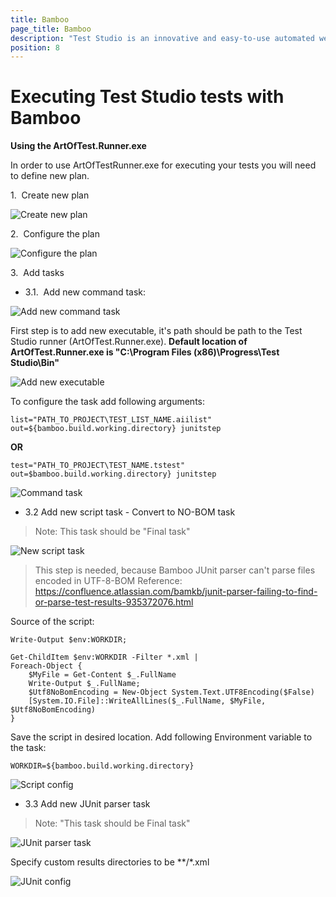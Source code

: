 ```yaml
---
title: Bamboo
page_title: Bamboo
description: "Test Studio is an innovative and easy-to-use automated web, WPF and load testing solution. Test Studio tests support essential technologies like ASP.NET AJAX, Silverlight, PHP and MVC. HTML5, Testing framework, functional testing, performance testing, load testing, exploratory testing, manual testing."
position: 8
---
```

# Executing Test Studio tests with Bamboo

**Using the ArtOfTest.Runner.exe**

In order to use ArtOfTestRunner.exe for executing your tests you will need to define new plan.

1.&nbsp; Create new plan

![Create new plan][1]

2.&nbsp; Configure the plan

![Configure the plan][2]

3.&nbsp; Add tasks

* 3.1.&nbsp; Add new command task:

![Add new command task][3]

First step is to add new executable, it's path should be path to the Test Studio runner (ArtOfTest.Runner.exe).  **Default location of ArtOfTest.Runner.exe is "C:\Program Files (x86)\Progress\Test Studio\Bin"**

![Add new executable][4]

To configure the task add following arguments:

```
list="PATH_TO_PROJECT\TEST_LIST_NAME.aiilist" out=${bamboo.build.working.directory} junitstep
```

**OR**

```
test="PATH_TO_PROJECT\TEST_NAME.tstest" out=$bamboo.build.working.directory} junitstep
```

![Command task][5]

* 3.2 Add new script task - Convert to NO-BOM task

> Note: This task should be "Final task"

![New script task][6]

>This step is needed, because Bamboo JUnit parser can't parse files encoded in UTF-8-BOM
>Reference: 
https://confluence.atlassian.com/bamkb/junit-parser-failing-to-find-or-parse-test-results-935372076.html

Source of the script:

```
Write-Output $env:WORKDIR;

Get-ChildItem $env:WORKDIR -Filter *.xml | 
Foreach-Object {
    $MyFile = Get-Content $_.FullName
    Write-Output $_.FullName;
    $Utf8NoBomEncoding = New-Object System.Text.UTF8Encoding($False)
    [System.IO.File]::WriteAllLines($_.FullName, $MyFile, $Utf8NoBomEncoding)
}
```


Save the script in desired location.
Add following Environment variable to the task:

```
WORKDIR=${bamboo.build.working.directory}
```

![Script config][7]

* 3.3 Add new JUnit parser task

>Note: "This task should be Final task"

![JUnit parser task][8]

Specify custom results directories to be **/*.xml

![JUnit config][9]

[1]: /img/advanced-topics/build-server/bamboo/Create_plan.png
[2]: /img/advanced-topics/build-server/bamboo/Configure_plan.png
[3]: /img/advanced-topics/build-server/bamboo/New_command_task.png
[4]: /img/advanced-topics/build-server/bamboo/Add_new_executable-TestStudio.png
[5]: /img/advanced-topics/build-server/bamboo/Runner_command_task.png
[6]: /img/advanced-topics/build-server/bamboo/New_script_task.png
[7]: /img/advanced-topics/build-server/bamboo/Script_config.png
[8]: /img/advanced-topics/build-server/bamboo/New_JUnit_parser_task.png
[9]: /img/advanced-topics/build-server/bamboo/JUnit_config.png
